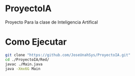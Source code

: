 # ProyectoIA
Proyecto Para la clase de Inteligencia Artifical

# Como Ejecutar
```sh
git clone "https://github.com/JoseUnahSys/ProyectoIA.git"
cd ./ProyectoIA/Red/ 
javac ./Main.java
java -Xmx6G Main
``` 

